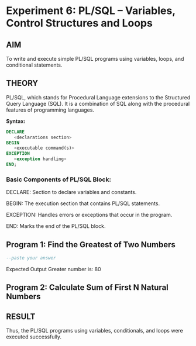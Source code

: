 # Experiment 6: PL/SQL – Variables, Control Structures and Loops

## AIM
To write and execute simple PL/SQL programs using variables, loops, and conditional statements.


## THEORY

PL/SQL, which stands for Procedural Language extensions to the Structured Query Language (SQL). It is a combination of SQL along with the procedural features of programming languages.

**Syntax:**
```sql
DECLARE 
   <declarations section> 
BEGIN 
   <executable command(s)>
EXCEPTION 
   <exception handling> 
END;
```

### Basic Components of PL/SQL Block:

DECLARE: Section to declare variables and constants.

BEGIN: The execution section that contains PL/SQL statements.

EXCEPTION: Handles errors or exceptions that occur in the program.

END: Marks the end of the PL/SQL block.

## Program 1: Find the Greatest of Two Numbers

```sql
--paste your answer
```

Expected Output
Greater number is: 80

## Program 2: Calculate Sum of First N Natural Numbers


## RESULT
Thus, the PL/SQL programs using variables, conditionals, and loops were executed successfully.
